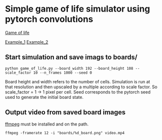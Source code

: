 
# Simple game of life simulator using pytorch convolutions

[Game of life](https://en.wikipedia.org/wiki/Conway%27s_Game_of_Life)

[Example_1](https://youtu.be/UOxtpOc5N9o) [Example_2](https://youtu.be/o1gV6niI8kY) 

## Start simulation and save imags to boards/

```
python game_of_life.py --board_width 192 --board_height 108 --scale_factor 10 --n_frames 1000 --seed 0
```

Board height and width refers to the number of cells. Simulation is run at that resolution and then upscaled by a multiple according to scale factor. So scale_factor = 1 -> 1 pixel per cell.
Seed corresponds to the pytorch seed used to generate the initial board state. 

## Output video from saved board images

[ffmpeg](https://www.ffmpeg.org/) must be installed and on the path.

```
ffmpeg -framerate 12 -i "boards/%d_board.png" video.mp4
```